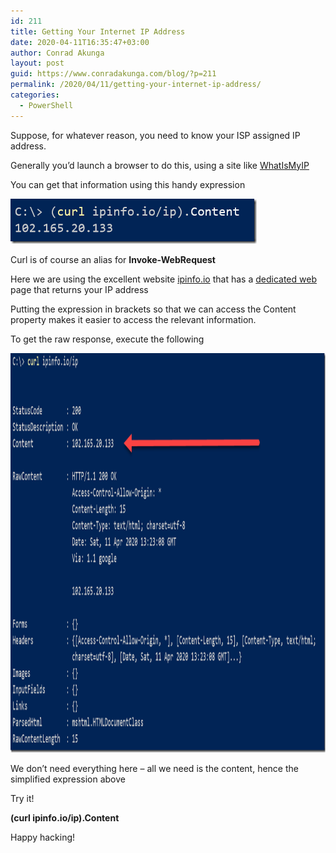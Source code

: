 ```yaml
---
id: 211
title: Getting Your Internet IP Address
date: 2020-04-11T16:35:47+03:00
author: Conrad Akunga
layout: post
guid: https://www.conradakunga.com/blog/?p=211
permalink: /2020/04/11/getting-your-internet-ip-address/
categories:
  - PowerShell
---
```

Suppose, for whatever reason, you need to know your ISP assigned IP address.



Generally you’d launch a browser to do this, using a site like [WhatIsMyIP](https://www.whatismyip.com/)



You can get that information using this handy expression



[<img width="394" height="72" title="IP Address 1" style="display: inline; background-image: none;" alt="IP Address 1" src="images/2020/04/IP-Address-1_thumb.png" border="0" />](images/2020/04/IP-Address-1.png)



Curl is of course an alias for **Invoke-WebRequest**



Here we are using the excellent website [ipinfo.io](https://ipinfo.io/) that has a [dedicated web](https://ipinfo.io/ip) page that returns your IP address



Putting the expression in brackets so that we can access the Content property makes it easier to access the relevant information. 



To get the raw response, execute the following



[<img width="1191" height="639" title="IP Address 2" style="display: inline; background-image: none;" alt="IP Address 2" src="images/2020/04/IP-Address-2_thumb.png" border="0" />](images/2020/04/IP-Address-2.png)



We don’t need everything here – all we need is the content, hence the simplified expression above



Try it!

> 

**(curl ipinfo.io/ip).Content**



Happy hacking!